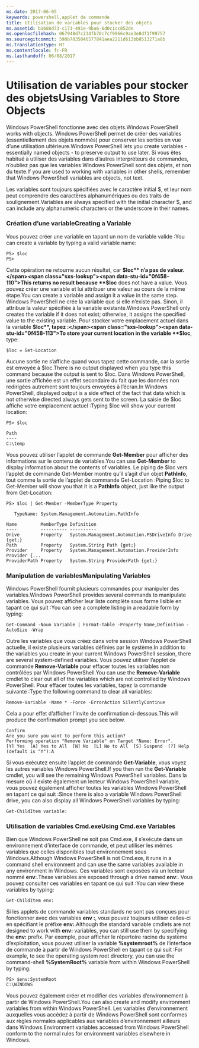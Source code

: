 ```yaml
---
ms.date: 2017-06-05
keywords: powershell,applet de commande
title: Utilisation de variables pour stocker des objets
ms.assetid: b1688d73-c173-491e-9ba6-6d0c1cc852de
ms.openlocfilehash: 067948d7c234fb70c7cf9966c9ae3e8df1f99757
ms.sourcegitcommit: 598b7835046577841aea2211d613bb8513271a8b
ms.translationtype: HT
ms.contentlocale: fr-FR
ms.lasthandoff: 06/08/2017
---
```

# <a name="using-variables-to-store-objects"></a><span data-ttu-id="0f458-103">Utilisation de variables pour stocker des objets</span><span class="sxs-lookup"><span data-stu-id="0f458-103">Using Variables to Store Objects</span></span>
<span data-ttu-id="0f458-104">Windows PowerShell fonctionne avec des objets.</span><span class="sxs-lookup"><span data-stu-id="0f458-104">Windows PowerShell works with objects.</span></span> <span data-ttu-id="0f458-105">Windows PowerShell permet de créer des variables (essentiellement des objets nommés) pour conserver les sorties en vue d’une utilisation ultérieure.</span><span class="sxs-lookup"><span data-stu-id="0f458-105">Windows PowerShell lets you create variables - essentially named objects - to preserve output to use later.</span></span> <span data-ttu-id="0f458-106">Si vous êtes habitué à utiliser des variables dans d’autres interpréteurs de commandes, n’oubliez pas que les variables Windows PowerShell sont des objets, et non du texte.</span><span class="sxs-lookup"><span data-stu-id="0f458-106">If you are used to working with variables in other shells, remember that Windows PowerShell variables are objects, not text.</span></span>

<span data-ttu-id="0f458-107">Les variables sont toujours spécifiées avec le caractère initial $, et leur nom peut comprendre des caractères alphanumériques ou des traits de soulignement.</span><span class="sxs-lookup"><span data-stu-id="0f458-107">Variables are always specified with the initial character $, and can include any alphanumeric characters or the underscore in their names.</span></span>

### <a name="creating-a-variable"></a><span data-ttu-id="0f458-108">Création d’une variable</span><span class="sxs-lookup"><span data-stu-id="0f458-108">Creating a Variable</span></span>
<span data-ttu-id="0f458-109">Vous pouvez créer une variable en tapant un nom de variable valide :</span><span class="sxs-lookup"><span data-stu-id="0f458-109">You can create a variable by typing a valid variable name:</span></span>

```
PS> $loc
PS>
```

<span data-ttu-id="0f458-110">Cette opération ne retourne aucun résultat, car **$loc** n’a pas de valeur.</span><span class="sxs-lookup"><span data-stu-id="0f458-110">This returns no result because **$loc** does not have a value.</span></span> <span data-ttu-id="0f458-111">Vous pouvez créer une variable et lui attribuer une valeur au cours de la même étape.</span><span class="sxs-lookup"><span data-stu-id="0f458-111">You can create a variable and assign it a value in the same step.</span></span> <span data-ttu-id="0f458-112">Windows PowerShell ne crée la variable que si elle n’existe pas. Sinon, il attribue la valeur spécifiée à la variable existante.</span><span class="sxs-lookup"><span data-stu-id="0f458-112">Windows PowerShell only creates the variable if it does not exist; otherwise, it assigns the specified value to the existing variable.</span></span> <span data-ttu-id="0f458-113">Pour stocker votre emplacement actuel dans la variable **$loc**, tapez :</span><span class="sxs-lookup"><span data-stu-id="0f458-113">To store your current location in the variable **$loc**, type:</span></span>

```
$loc = Get-Location
```

<span data-ttu-id="0f458-114">Aucune sortie ne s’affiche quand vous tapez cette commande, car la sortie est envoyée à $loc.</span><span class="sxs-lookup"><span data-stu-id="0f458-114">There is no output displayed when you type this command because the output is sent to $loc.</span></span> <span data-ttu-id="0f458-115">Dans Windows PowerShell, une sortie affichée est un effet secondaire du fait que les données non redirigées autrement sont toujours envoyées à l’écran.</span><span class="sxs-lookup"><span data-stu-id="0f458-115">In Windows PowerShell, displayed output is a side effect of the fact that data which is not otherwise directed always gets sent to the screen.</span></span> <span data-ttu-id="0f458-116">La saisie de $loc affiche votre emplacement actuel :</span><span class="sxs-lookup"><span data-stu-id="0f458-116">Typing $loc will show your current location:</span></span>

```
PS> $loc

Path
----
C:\temp
```

<span data-ttu-id="0f458-117">Vous pouvez utiliser l’applet de commande **Get-Member** pour afficher des informations sur le contenu de variables.</span><span class="sxs-lookup"><span data-stu-id="0f458-117">You can use **Get-Member** to display information about the contents of variables.</span></span> <span data-ttu-id="0f458-118">Le piping de $loc vers l’applet de commande Get-Member montre qu’il s’agit d’un objet **PathInfo**, tout comme la sortie de l’applet de commande Get-Location :</span><span class="sxs-lookup"><span data-stu-id="0f458-118">Piping $loc to Get-Member will show you that it is a **PathInfo** object, just like the output from Get-Location:</span></span>

```
PS> $loc | Get-Member -MemberType Property

   TypeName: System.Management.Automation.PathInfo

Name         MemberType Definition
----         ---------- ----------
Drive        Property   System.Management.Automation.PSDriveInfo Drive {get;}
Path         Property   System.String Path {get;}
Provider     Property   System.Management.Automation.ProviderInfo Provider {...
ProviderPath Property   System.String ProviderPath {get;}
```

### <a name="manipulating-variables"></a><span data-ttu-id="0f458-119">Manipulation de variables</span><span class="sxs-lookup"><span data-stu-id="0f458-119">Manipulating Variables</span></span>
<span data-ttu-id="0f458-120">Windows PowerShell fournit plusieurs commandes pour manipuler des variables.</span><span class="sxs-lookup"><span data-stu-id="0f458-120">Windows PowerShell provides several commands to manipulate variables.</span></span> <span data-ttu-id="0f458-121">Vous pouvez afficher leur liste complète sous forme lisible en tapant ce qui suit :</span><span class="sxs-lookup"><span data-stu-id="0f458-121">You can see a complete listing in a readable form by typing:</span></span>

```
Get-Command -Noun Variable | Format-Table -Property Name,Definition -AutoSize -Wrap
```

<span data-ttu-id="0f458-122">Outre les variables que vous créez dans votre session Windows PowerShell actuelle, il existe plusieurs variables définies par le système.</span><span class="sxs-lookup"><span data-stu-id="0f458-122">In addition to the variables you create in your current Windows PowerShell session, there are several system-defined variables.</span></span> <span data-ttu-id="0f458-123">Vous pouvez utiliser l’applet de commande **Remove-Variable** pour effacer toutes les variables non contrôlées par Windows PowerShell.</span><span class="sxs-lookup"><span data-stu-id="0f458-123">You can use the **Remove-Variable** cmdlet to clear out all of the variables which are not controlled by Windows PowerShell.</span></span> <span data-ttu-id="0f458-124">Pour effacer toutes les variables, tapez la commande suivante :</span><span class="sxs-lookup"><span data-stu-id="0f458-124">Type the following command to clear all variables:</span></span>

```
Remove-Variable -Name * -Force -ErrorAction SilentlyContinue
```

<span data-ttu-id="0f458-125">Cela a pour effet d’afficher l’invite de confirmation ci-dessous.</span><span class="sxs-lookup"><span data-stu-id="0f458-125">This will produce the confirmation prompt you see below.</span></span>

```
Confirm
Are you sure you want to perform this action?
Performing operation "Remove Variable" on Target "Name: Error".
[Y] Yes  [A] Yes to All  [N] No  [L] No to All  [S] Suspend  [?] Help
(default is "Y"):A
```

<span data-ttu-id="0f458-126">Si vous exécutez ensuite l’applet de commande **Get-Variable**, vous voyez les autres variables Windows PowerShell.</span><span class="sxs-lookup"><span data-stu-id="0f458-126">If you then run the **Get-Variable** cmdlet, you will see the remaining Windows PowerShell variables.</span></span> <span data-ttu-id="0f458-127">Dans la mesure où il existe également un lecteur Windows PowerShell variable, vous pouvez également afficher toutes les variables Windows PowerShell en tapant ce qui suit :</span><span class="sxs-lookup"><span data-stu-id="0f458-127">Since there is also a variable Windows PowerShell drive, you can also display all Windows PowerShell variables by typing:</span></span>

```
Get-ChildItem variable:
```

### <a name="using-cmdexe-variables"></a><span data-ttu-id="0f458-128">Utilisation de variables Cmd.exe</span><span class="sxs-lookup"><span data-stu-id="0f458-128">Using Cmd.exe Variables</span></span>
<span data-ttu-id="0f458-129">Bien que Windows PowerShell ne soit pas Cmd.exe, il s’exécute dans un environnement d’interface de commande, et peut utiliser les mêmes variables que celles disponibles tout environnement sous Windows.</span><span class="sxs-lookup"><span data-stu-id="0f458-129">Although Windows PowerShell is not Cmd.exe, it runs in a command shell environment and can use the same variables available in any environment in Windows.</span></span> <span data-ttu-id="0f458-130">Ces variables sont exposées via un lecteur nommé **env**:.</span><span class="sxs-lookup"><span data-stu-id="0f458-130">These variables are exposed through a drive named **env**:.</span></span> <span data-ttu-id="0f458-131">Vous pouvez consulter ces variables en tapant ce qui suit :</span><span class="sxs-lookup"><span data-stu-id="0f458-131">You can view these variables by typing:</span></span>

```
Get-ChildItem env:
```

<span data-ttu-id="0f458-132">Si les applets de commande variables standards ne sont pas conçues pour fonctionner avec des variables **env :**, vous pouvez toujours utiliser celles-ci en spécifiant le préfixe **env:**.</span><span class="sxs-lookup"><span data-stu-id="0f458-132">Although the standard variable cmdlets are not designed to work with **env:** variables, you can still use them by specifying the **env:** prefix.</span></span> <span data-ttu-id="0f458-133">Par exemple, pour afficher le répertoire racine du système d’exploitation, vous pouvez utiliser la variable **%systemroot%** de l’interface de commande à partir de Windows PowerShell en tapant ce qui suit :</span><span class="sxs-lookup"><span data-stu-id="0f458-133">For example, to see the operating system root directory, you can use the command-shell **%SystemRoot%** variable from within Windows PowerShell by typing:</span></span>

```
PS> $env:SystemRoot
C:\WINDOWS
```

<span data-ttu-id="0f458-134">Vous pouvez également créer et modifier des variables d’environnement à partir de Windows PowerShell.</span><span class="sxs-lookup"><span data-stu-id="0f458-134">You can also create and modify environment variables from within Windows PowerShell.</span></span> <span data-ttu-id="0f458-135">Les variables d’environnement auxquelles vous accédez à partir de Windows PowerShell sont conformes aux règles normales applicables aux variables d’environnement ailleurs dans Windows.</span><span class="sxs-lookup"><span data-stu-id="0f458-135">Environment variables accessed from Windows PowerShell conform to the normal rules for environment variables elsewhere in Windows.</span></span>

